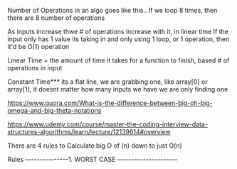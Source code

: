 Number of Operations in an algo goes like this.. If we loop 8 times, then there are 8 number of operations

As inputs increase thwe # of operations increase with it, in linear time
If the input only has 1 value its taking in and only using 1 loop, or 1 operation, then it'd be O(1) operation

Linear Time = the amount of time it takes for a function to finish, based # of operations in input

Constant Time*** its a flat line, we are grabbing one, like array[0] or array[1], it doesnt matter how many inputs we have we are only finding one


https://www.quora.com/What-is-the-difference-between-big-oh-big-omega-and-big-theta-notations

https://www.udemy.com/course/master-the-coding-interview-data-structures-algorithms/learn/lecture/12139614#overview

There are 4 rules to Calculate big O of (n) down to just O(n)

Rules
---------------1. WORST CASE ---------------------